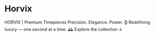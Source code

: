 # Horvix
HORVIX | Premium Timepieces   Precision. Elegance. Power.   ⌚ Redefining luxury — one second at a time.   🕰 Explore the collection ↓
